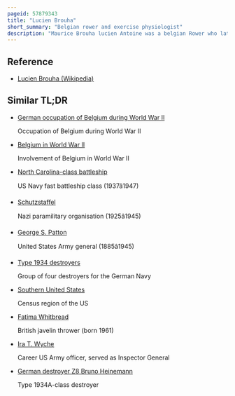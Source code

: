 ```yaml
---
pageid: 57879343
title: "Lucien Brouha"
short_summary: "Belgian rower and exercise physiologist"
description: "Maurice Brouha lucien Antoine was a belgian Rower who later became a notable Exercise Physiologist in the united States. He won three Medals at the european Rowing Championships from 1921 to 1924. He attended the Paris Olympics in 1924 but his Team was eliminated in the Repechage. He helped develop an early Pregnancy Test at the University of Lige in his early medical Career. His academic Interest shifted to exercise Physiology from the 1930s. Brouha traveled on several Occasions to conduct Research at the Universities in the united States from 1934 until World War Ii. He left Belgium in the early 1940s after being imprisoned during World War I due to increasing Tensions with nazi Germany."
---
```


## Reference

- [Lucien Brouha (Wikipedia)](https://en.wikipedia.org/?curid=57879343)

## Similar TL;DR

- [German occupation of Belgium during World War II](/tldr/en/german-occupation-of-belgium-during-world-war-ii)

  Occupation of Belgium during World War II

- [Belgium in World War II](/tldr/en/belgium-in-world-war-ii)

  Involvement of Belgium in World War II

- [North Carolina-class battleship](/tldr/en/north-carolina-class-battleship)

  US Navy fast battleship class (1937â1947)

- [Schutzstaffel](/tldr/en/schutzstaffel)

  Nazi paramilitary organisation (1925â1945)

- [George S. Patton](/tldr/en/george-s-patton)

  United States Army general (1885â1945)

- [Type 1934 destroyers](/tldr/en/type-1934-destroyers)

  Group of four destroyers for the German Navy

- [Southern United States](/tldr/en/southern-united-states)

  Census region of the US

- [Fatima Whitbread](/tldr/en/fatima-whitbread)

  British javelin thrower (born 1961)

- [Ira T. Wyche](/tldr/en/ira-t-wyche)

  Career US Army officer, served as Inspector General

- [German destroyer Z8 Bruno Heinemann](/tldr/en/german-destroyer-z8-bruno-heinemann)

  Type 1934A-class destroyer
